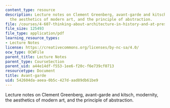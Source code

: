 ```yaml
---
content_type: resource
description: Lecture notes on Clement Greenberg, avant-garde and kitsch, modernity,
  the aesthetics of modern art, and the principle of abstraction.
file: /courses/4-607-thinking-about-architecture-in-history-and-at-present-fall-2009/542604daaeea0b5c427daad89db61be9_MIT4_607F09_lec07.pdf
file_size: 125493
file_type: application/pdf
learning_resource_types:
- Lecture Notes
license: https://creativecommons.org/licenses/by-nc-sa/4.0/
ocw_type: OCWFile
parent_title: Lecture Notes
parent_type: CourseSection
parent_uid: a44e14df-f553-1ee6-f20c-f6e739cf0713
resourcetype: Document
title: Avant-garde
uid: 542604da-aeea-0b5c-427d-aad89db61be9
---
```

Lecture notes on Clement Greenberg, avant-garde and kitsch, modernity, the aesthetics of modern art, and the principle of abstraction.